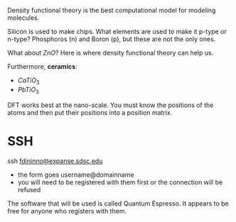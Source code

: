 Density functional theory is the best computational model for modeling molecules. 

Silicon is used to make chips. What elements are used to make it p-type or n-type?
Phosphoros (n) and Boron (p), but these are not the only ones.

What about $ZnO$? Here is where density functional theory can help us.

Furthermore, **ceramics**:
- $CaTiO_{3}$
- $PbTiO_{3}$

DFT works best at the nano-scale. You must know the positions of the atoms and then put their positions into a position matrix.


# SSH
ssh fdininno@expanse.sdsc.edu
- the form goes username@domainname
- you will need to be registered with them first or the connection will be refused

The software that will be used is called Quantum Espresso. It appears to be free for anyone who registers with them.